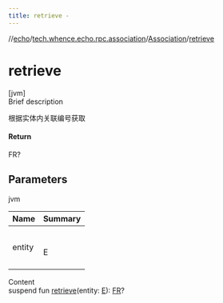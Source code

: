 ```yaml
---
title: retrieve -
---
```

//[echo](../../index.md)/[tech.whence.echo.rpc.association](../index.md)/[Association](index.md)/[retrieve](retrieve.md)



# retrieve  
[jvm]  
Brief description  


根据实体内关联编号获取



#### Return  


FR?



## Parameters  
  
jvm  
  
|  Name|  Summary| 
|---|---|
| entity| <br><br>E<br><br>
  
  
Content  
suspend fun [retrieve](retrieve.md)(entity: [E](index.md)): [FR](index.md)?  




